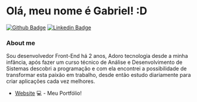 # Olá, meu nome é Gabriel! :D

[![Github Badge](https://img.shields.io/badge/-Github-000?style=flat-square&logo=Github&logoColor=white&link=https://github.com/Gabriel774)](https://github.com/Gabriel774)
[![Linkedin Badge](https://img.shields.io/badge/-LinkedIn-blue?style=flat-square&logo=Linkedin&logoColor=white&link=https://www.linkedin.com/in/gabriel-santos-de-sousa-4b72aa208/)](https://www.linkedin.com/in/gabriel-santos-de-sousa-4b72aa208/)

### About me
Sou desenvolvedor Front-End há 2 anos, Adoro tecnologia desde a minha infância, após fazer um curso técnico de Análise e Desenvolvimento de Sistemas descobri a programação e com ela encontrei a possibilidade de transformar esta paixão em trabalho, desde então estudo diariamente para criar aplicações cada vez melhores.

- [Website](https://gabriel-santos.vercel.app) 💻 - Meu Portfólio!
